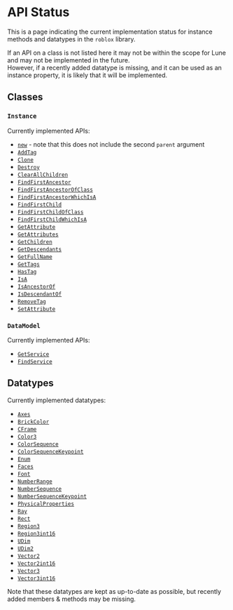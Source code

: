 <!-- markdownlint-disable MD041 -->
<!-- markdownlint-disable MD033 -->

# API Status

This is a page indicating the current implementation status for instance methods and datatypes in
the `roblox` library.

If an API on a class is not listed here it may not be within the scope for Lune and may not be
implemented in the future. <br /> However, if a recently added datatype is missing, and it can be
used as an instance property, it is likely that it will be implemented.

## Classes

### `Instance`

Currently implemented APIs:

- [`new`](https://create.roblox.com/docs/reference/engine/datatypes/Instance#new) - note that this
  does not include the second `parent` argument
- [`AddTag`](https://create.roblox.com/docs/reference/engine/classes/CollectionService#AddTag)
- [`Clone`](https://create.roblox.com/docs/reference/engine/classes/Instance#Clone)
- [`Destroy`](https://create.roblox.com/docs/reference/engine/classes/Instance#Destroy)
- [`ClearAllChildren`](https://create.roblox.com/docs/reference/engine/classes/Instance#ClearAllChildren)
- [`FindFirstAncestor`](https://create.roblox.com/docs/reference/engine/classes/Instance#FindFirstAncestor)
- [`FindFirstAncestorOfClass`](https://create.roblox.com/docs/reference/engine/classes/Instance#FindFirstAncestorOfClass)
- [`FindFirstAncestorWhichIsA`](https://create.roblox.com/docs/reference/engine/classes/Instance#FindFirstAncestorWhichIsA)
- [`FindFirstChild`](https://create.roblox.com/docs/reference/engine/classes/Instance#FindFirstChild)
- [`FindFirstChildOfClass`](https://create.roblox.com/docs/reference/engine/classes/Instance#FindFirstChildOfClass)
- [`FindFirstChildWhichIsA`](https://create.roblox.com/docs/reference/engine/classes/Instance#FindFirstChildWhichIsA)
- [`GetAttribute`](https://create.roblox.com/docs/reference/engine/classes/Instance#GetAttribute)
- [`GetAttributes`](https://create.roblox.com/docs/reference/engine/classes/Instance#GetAttributes)
- [`GetChildren`](https://create.roblox.com/docs/reference/engine/classes/Instance#GetChildren)
- [`GetDescendants`](https://create.roblox.com/docs/reference/engine/classes/Instance#GetDescendants)
- [`GetFullName`](https://create.roblox.com/docs/reference/engine/classes/Instance#GetFullName)
- [`GetTags`](https://create.roblox.com/docs/reference/engine/classes/CollectionService#GetTags)
- [`HasTag`](https://create.roblox.com/docs/reference/engine/classes/CollectionService#HasTag)
- [`IsA`](https://create.roblox.com/docs/reference/engine/classes/Instance#IsA)
- [`IsAncestorOf`](https://create.roblox.com/docs/reference/engine/classes/Instance#IsAncestorOf)
- [`IsDescendantOf`](https://create.roblox.com/docs/reference/engine/classes/Instance#IsDescendantOf)
- [`RemoveTag`](https://create.roblox.com/docs/reference/engine/classes/CollectionService#RemoveTag)
- [`SetAttribute`](https://create.roblox.com/docs/reference/engine/classes/Instance#SetAttribute)

### `DataModel`

Currently implemented APIs:

- [`GetService`](https://create.roblox.com/docs/reference/engine/classes/ServiceProvider#GetService)
- [`FindService`](https://create.roblox.com/docs/reference/engine/classes/ServiceProvider#FindService)

## Datatypes

Currently implemented datatypes:

- [`Axes`](https://create.roblox.com/docs/reference/engine/datatypes/Axes)
- [`BrickColor`](https://create.roblox.com/docs/reference/engine/datatypes/BrickColor)
- [`CFrame`](https://create.roblox.com/docs/reference/engine/datatypes/CFrame)
- [`Color3`](https://create.roblox.com/docs/reference/engine/datatypes/Color3)
- [`ColorSequence`](https://create.roblox.com/docs/reference/engine/datatypes/ColorSequence)
- [`ColorSequenceKeypoint`](https://create.roblox.com/docs/reference/engine/datatypes/ColorSequenceKeypoint)
- [`Enum`](https://create.roblox.com/docs/reference/engine/datatypes/Enum)
- [`Faces`](https://create.roblox.com/docs/reference/engine/datatypes/Faces)
- [`Font`](https://create.roblox.com/docs/reference/engine/datatypes/Font)
- [`NumberRange`](https://create.roblox.com/docs/reference/engine/datatypes/NumberRange)
- [`NumberSequence`](https://create.roblox.com/docs/reference/engine/datatypes/NumberSequence)
- [`NumberSequenceKeypoint`](https://create.roblox.com/docs/reference/engine/datatypes/NumberSequenceKeypoint)
- [`PhysicalProperties`](https://create.roblox.com/docs/reference/engine/datatypes/PhysicalProperties)
- [`Ray`](https://create.roblox.com/docs/reference/engine/datatypes/Ray)
- [`Rect`](https://create.roblox.com/docs/reference/engine/datatypes/Rect)
- [`Region3`](https://create.roblox.com/docs/reference/engine/datatypes/Region3)
- [`Region3int16`](https://create.roblox.com/docs/reference/engine/datatypes/Region3int16)
- [`UDim`](https://create.roblox.com/docs/reference/engine/datatypes/UDim)
- [`UDim2`](https://create.roblox.com/docs/reference/engine/datatypes/UDim2)
- [`Vector2`](https://create.roblox.com/docs/reference/engine/datatypes/Vector2)
- [`Vector2int16`](https://create.roblox.com/docs/reference/engine/datatypes/Vector2int16)
- [`Vector3`](https://create.roblox.com/docs/reference/engine/datatypes/Vector3)
- [`Vector3int16`](https://create.roblox.com/docs/reference/engine/datatypes/Vector3int16)

Note that these datatypes are kept as up-to-date as possible, but recently added members & methods
may be missing.
